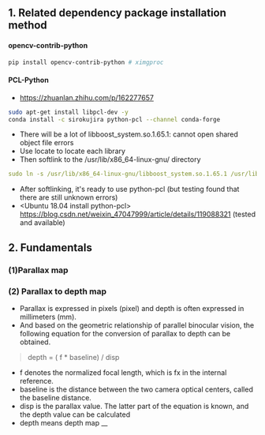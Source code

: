 ## 1. Related dependency package installation method

#### opencv-contrib-python

```bash
pip install opencv-contrib-python # ximgproc
```

#### PCL-Python

- https://zhuanlan.zhihu.com/p/162277657

```bash
sudo apt-get install libpcl-dev -y
conda install -c sirokujira python-pcl --channel conda-forge
```

- There will be a lot of libboost_system.so.1.65.1: cannot open shared object file errors
- Use locate to locate each library
- Then softlink to the /usr/lib/x86_64-linux-gnu/ directory

```yaml
sudo ln -s /usr/lib/x86_64-linux-gnu/libboost_system.so.1.65.1 /usr/lib/x86_64-linux-gnu/libboost_system.so.1.66.0
```

- After softlinking, it's ready to use python-pcl (but testing found that there are still unknown errors)
- <Ubuntu 18.04 install python-pcl> https://blog.csdn.net/weixin_47047999/article/details/119088321 (tested and available)

## 2. Fundamentals

### (1)Parallax map

### (2) Parallax to depth map

- Parallax is expressed in pixels (pixel) and depth is often expressed in millimeters (mm).
- And based on the geometric relationship of parallel binocular vision, the following equation for the conversion of parallax to depth can be obtained.

> depth = ( f * baseline) / disp

- f denotes the normalized focal length, which is fx in the internal reference.
- baseline is the distance between the two camera optical centers, called the baseline distance.
- disp is the parallax value. The latter part of the equation is known, and the depth value can be calculated
- depth means depth map
  __

